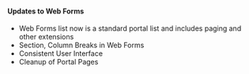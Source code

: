 #### Updates to Web Forms

- Web Forms list now is a standard portal list and includes paging and other extensions
- Section, Column Breaks in Web Forms
- Consistent User Interface
- Cleanup of Portal Pages
